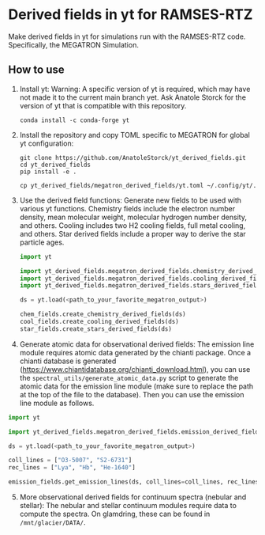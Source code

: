 # Derived fields in yt for RAMSES-RTZ

Make derived fields in yt for simulations run with the RAMSES-RTZ code. Specifically, the MEGATRON Simulation.

## How to use


1. Install yt:
   Warning: A specific version of yt is required, which may have not made it to the current main branch yet. Ask Anatole Storck for the version of yt that is compatible with this repository.

   ```shell
   conda install -c conda-forge yt
   ```

2. Install the repository and copy TOML specific to MEGATRON for global yt configuration:

   ```shell
   git clone https://github.com/AnatoleStorck/yt_derived_fields.git
   cd yt_derived_fields
   pip install -e .
   ```

   ```shell
   cp yt_derived_fields/megatron_derived_fields/yt.toml ~/.config/yt/.
   ```

3. Use the derived field functions:
   Generate new fields to be used with various yt functions. Chemistry fields include the electron number density, mean molecular weight, molecular hydrogen number density, and others. Cooling includes two H2 cooling fields, full metal cooling, and others. Star derived fields include a proper way to derive the star particle ages.

   ```python
   import yt
   
   import yt_derived_fields.megatron_derived_fields.chemistry_derived_fields as chem_fields
   import yt_derived_fields.megatron_derived_fields.cooling_derived_fields as cool_fields
   import yt_derived_fields.megatron_derived_fields.stars_derived_fields as star_fields

   ds = yt.load(<path_to_your_favorite_megatron_output>)

   chem_fields.create_chemistry_derived_fields(ds)
   cool_fields.create_cooling_derived_fields(ds)
   star_fields.create_stars_derived_fields(ds)
   ```

4.  Generate atomic data for observational derived fields:
    The emission line module requires atomic data generated by the chianti package. Once a chianti database is generated (https://www.chiantidatabase.org/chianti_download.html), you can use the `spectral_utils/generate_atomic_data.py` script to generate the atomic data for the emission line module (make sure to replace the path at the top of the file to the database). Then you can use the emission line module as follows.

   ```python
   import yt
   
   import yt_derived_fields.megatron_derived_fields.emission_derived_fields as emission_fields

   ds = yt.load(<path_to_your_favorite_megatron_output>)

   coll_lines = ["O3-5007", "S2-6731"]
   rec_lines = ["Lya", "Hb", "He-1640"]

   emission_fields.get_emission_lines(ds, coll_lines=coll_lines, rec_lines=rec_lines)
   ```

5. More observational derived fields for continuum spectra (nebular and stellar):
   The nebular and stellar continuum modules require data to compute the spectra. On glamdring, these can be found in `/mnt/glacier/DATA/`.
